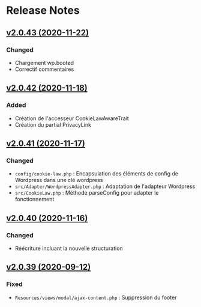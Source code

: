 # Release Notes

## [v2.0.43 (2020-11-22)](https://svn.tigreblanc.fr/presstify-plugins/cookie-law/tags/2.0.43...v2.0.43)

### Changed

- Chargement wp.booted
- Correctif commentaires

## [v2.0.42 (2020-11-18)](https://svn.tigreblanc.fr/presstify-plugins/cookie-law/tags/2.0.42...v2.0.42)

### Added 

- Création de l'accesseur CookieLawAwareTrait
- Création du partial PrivacyLink


## [v2.0.41 (2020-11-17)](https://svn.tigreblanc.fr/presstify-plugins/cookie-law/tags/2.0.41...v2.0.41)

### Changed

- `config/cookie-law.php` : Encapsulation des éléments de config de Wordpress dans une clé wordpress
- `src/Adapter/WordpressAdapter.php` : Adaptation de l'adapteur Wordpress
- `src/CookieLaw.php` : Méthode parseConfig pour adapter le fonctionnement

## [v2.0.40 (2020-11-16)](https://svn.tigreblanc.fr/presstify-plugins/cookie-law/tags/2.0.40...v2.0.40)

### Changed

- Réécriture incluant la nouvelle structuration

## [v2.0.39 (2020-09-12)](https://svn.tigreblanc.fr/presstify-plugins/cookie-law/tags/2.0.39...v2.0.39)

### Fixed

- `Resources/views/modal/ajax-content.php` : Suppression du footer
